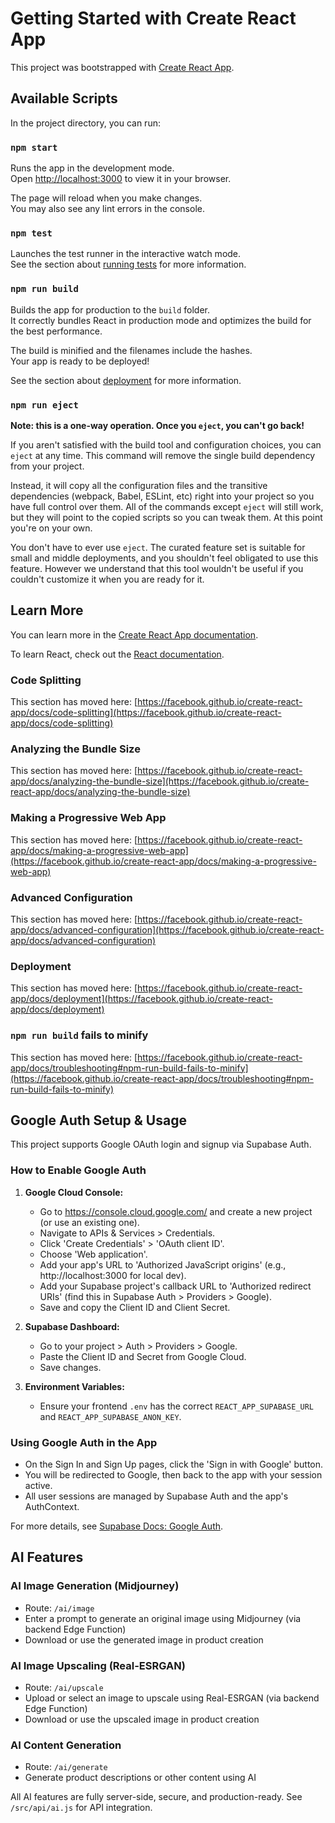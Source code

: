 # Getting Started with Create React App

This project was bootstrapped with [Create React App](https://github.com/facebook/create-react-app).

## Available Scripts

In the project directory, you can run:

### `npm start`

Runs the app in the development mode.\
Open [http://localhost:3000](http://localhost:3000) to view it in your browser.

The page will reload when you make changes.\
You may also see any lint errors in the console.

### `npm test`

Launches the test runner in the interactive watch mode.\
See the section about [running tests](https://facebook.github.io/create-react-app/docs/running-tests) for more information.

### `npm run build`

Builds the app for production to the `build` folder.\
It correctly bundles React in production mode and optimizes the build for the best performance.

The build is minified and the filenames include the hashes.\
Your app is ready to be deployed!

See the section about [deployment](https://facebook.github.io/create-react-app/docs/deployment) for more information.

### `npm run eject`

**Note: this is a one-way operation. Once you `eject`, you can't go back!**

If you aren't satisfied with the build tool and configuration choices, you can `eject` at any time. This command will remove the single build dependency from your project.

Instead, it will copy all the configuration files and the transitive dependencies (webpack, Babel, ESLint, etc) right into your project so you have full control over them. All of the commands except `eject` will still work, but they will point to the copied scripts so you can tweak them. At this point you're on your own.

You don't have to ever use `eject`. The curated feature set is suitable for small and middle deployments, and you shouldn't feel obligated to use this feature. However we understand that this tool wouldn't be useful if you couldn't customize it when you are ready for it.

## Learn More

You can learn more in the [Create React App documentation](https://facebook.github.io/create-react-app/docs/getting-started).

To learn React, check out the [React documentation](https://reactjs.org/).

### Code Splitting

This section has moved here: [https://facebook.github.io/create-react-app/docs/code-splitting](https://facebook.github.io/create-react-app/docs/code-splitting)

### Analyzing the Bundle Size

This section has moved here: [https://facebook.github.io/create-react-app/docs/analyzing-the-bundle-size](https://facebook.github.io/create-react-app/docs/analyzing-the-bundle-size)

### Making a Progressive Web App

This section has moved here: [https://facebook.github.io/create-react-app/docs/making-a-progressive-web-app](https://facebook.github.io/create-react-app/docs/making-a-progressive-web-app)

### Advanced Configuration

This section has moved here: [https://facebook.github.io/create-react-app/docs/advanced-configuration](https://facebook.github.io/create-react-app/docs/advanced-configuration)

### Deployment

This section has moved here: [https://facebook.github.io/create-react-app/docs/deployment](https://facebook.github.io/create-react-app/docs/deployment)

### `npm run build` fails to minify

This section has moved here: [https://facebook.github.io/create-react-app/docs/troubleshooting#npm-run-build-fails-to-minify](https://facebook.github.io/create-react-app/docs/troubleshooting#npm-run-build-fails-to-minify)

## Google Auth Setup & Usage

This project supports Google OAuth login and signup via Supabase Auth.

### How to Enable Google Auth

1. **Google Cloud Console:**
   - Go to https://console.cloud.google.com/ and create a new project (or use an existing one).
   - Navigate to APIs & Services > Credentials.
   - Click 'Create Credentials' > 'OAuth client ID'.
   - Choose 'Web application'.
   - Add your app's URL to 'Authorized JavaScript origins' (e.g., http://localhost:3000 for local dev).
   - Add your Supabase project's callback URL to 'Authorized redirect URIs' (find this in Supabase Auth > Providers > Google).
   - Save and copy the Client ID and Client Secret.

2. **Supabase Dashboard:**
   - Go to your project > Auth > Providers > Google.
   - Paste the Client ID and Secret from Google Cloud.
   - Save changes.

3. **Environment Variables:**
   - Ensure your frontend `.env` has the correct `REACT_APP_SUPABASE_URL` and `REACT_APP_SUPABASE_ANON_KEY`.

### Using Google Auth in the App
- On the Sign In and Sign Up pages, click the 'Sign in with Google' button.
- You will be redirected to Google, then back to the app with your session active.
- All user sessions are managed by Supabase Auth and the app's AuthContext.

For more details, see [Supabase Docs: Google Auth](https://supabase.com/docs/guides/auth/social-login/auth-google).

## AI Features

### AI Image Generation (Midjourney)
- Route: `/ai/image`
- Enter a prompt to generate an original image using Midjourney (via backend Edge Function)
- Download or use the generated image in product creation

### AI Image Upscaling (Real-ESRGAN)
- Route: `/ai/upscale`
- Upload or select an image to upscale using Real-ESRGAN (via backend Edge Function)
- Download or use the upscaled image in product creation

### AI Content Generation
- Route: `/ai/generate`
- Generate product descriptions or other content using AI

All AI features are fully server-side, secure, and production-ready. See `/src/api/ai.js` for API integration.
